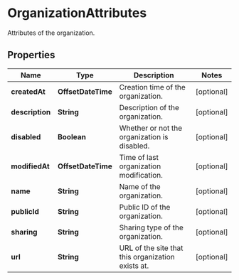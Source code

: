 

# OrganizationAttributes

Attributes of the organization.

## Properties

Name | Type | Description | Notes
------------ | ------------- | ------------- | -------------
**createdAt** | **OffsetDateTime** | Creation time of the organization. |  [optional]
**description** | **String** | Description of the organization. |  [optional]
**disabled** | **Boolean** | Whether or not the organization is disabled. |  [optional]
**modifiedAt** | **OffsetDateTime** | Time of last organization modification. |  [optional]
**name** | **String** | Name of the organization. |  [optional]
**publicId** | **String** | Public ID of the organization. |  [optional]
**sharing** | **String** | Sharing type of the organization. |  [optional]
**url** | **String** | URL of the site that this organization exists at. |  [optional]




